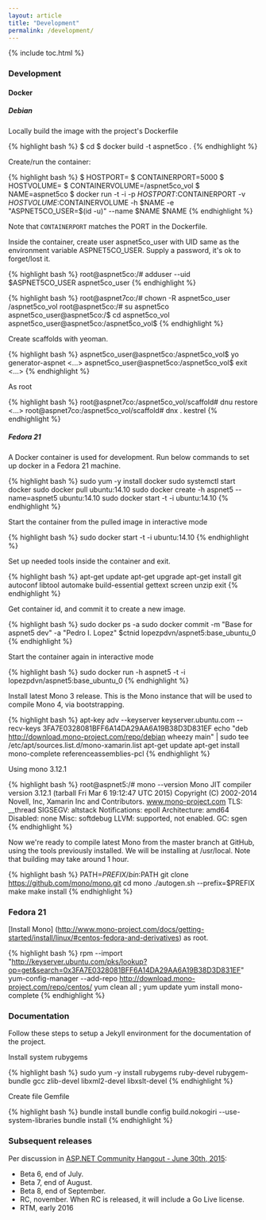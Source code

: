 ```yaml
---
layout: article
title: "Development"
permalink: /development/
---
```


{% include toc.html %}

### Development

#### Docker

##### Debian

Locally build the image with the project's Dockerfile

{% highlight bash %}
$ cd <aspnet5co project dir>
$ docker build -t aspnet5co .
{% endhighlight %}

Create/run the container:

{% highlight bash %}
$ HOSTPORT=<X>
$ CONTAINERPORT=5000
$ HOSTVOLUME=<Y>
$ CONTAINERVOLUME=/aspnet5co_vol
$ NAME=aspnet5co
$ docker run -t -i -p $HOSTPORT:$CONTAINERPORT -v $HOSTVOLUME:$CONTAINERVOLUME -h $NAME -e "ASPNET5CO_USER=$(id -u)" --name $NAME $NAME
{% endhighlight %}

Note that `CONTAINERPORT` matches the PORT in the Dockerfile.

Inside the container, create user aspnet5co_user with UID same as the
environment variable ASPNET5CO_USER. Supply a password, it's ok to forget/lost
it.

{% highlight bash %}
root@aspnet5co:/# adduser --uid $ASPNET5CO_USER aspnet5co_user
{% endhighlight %}

{% highlight bash %}
root@aspnet7co:/# chown -R aspnet5co_user /aspnet5co_vol
root@aspnet5co:/# su aspnet5co
aspnet5co_user@aspnet5co:/$ cd aspnet5co_vol
aspnet5co_user@aspnet5co:/aspnet5co_vol$
{% endhighlight %}

Create scaffolds with yeoman.

{% highlight bash %}
aspnet5co_user@aspnet5co:/aspnet5co_vol$ yo generator-aspnet
<...>
aspnet5co_user@aspnet5co:/aspnet5co_vol$ exit
<...>
{% endhighlight %}

As root

{% highlight bash %}
root@aspnet7co:/aspnet5co_vol/scaffold# dnu restore
<...>
root@aspnet7co:/aspnet5co_vol/scaffold# dnx . kestrel
{% endhighlight %}

##### Fedora 21

A Docker container is used for development. Run below commands to set up docker in a Fedora 21 machine.

{% highlight bash %}
sudo yum -y install docker
sudo systemctl start docker
sudo docker pull ubuntu:14.10
sudo docker create -h aspnet5 --name=aspnet5 ubuntu:14.10
sudo docker start -t -i ubuntu:14.10
{% endhighlight %}

Start the container from the pulled image in interactive mode

{% highlight bash %}
sudo docker start -t -i ubuntu:14.10
{% endhighlight %}

Set up needed tools inside the container and exit.

{% highlight bash %}
apt-get update
apt-get upgrade
apt-get install git autoconf libtool automake build-essential gettext screen unzip
exit
{% endhighlight %}

Get container id, and commit it to create a new image.

{% highlight bash %}
sudo docker ps -a
sudo docker commit -m "Base for aspnet5 dev" -a "Pedro I. Lopez" $ctnid lopezpdvn/aspnet5:base_ubuntu_0
{% endhighlight %}

Start the container again in interactive mode

{% highlight bash %}
sudo docker run -h aspnet5 -t -i lopezpdvn/aspnet5:base_ubuntu_0
{% endhighlight %}

Install latest Mono 3 release. This is the Mono instance that will be used to compile Mono 4, via bootstrapping.

{% highlight bash %}
apt-key adv --keyserver keyserver.ubuntu.com --recv-keys 3FA7E0328081BFF6A14DA29AA6A19B38D3D831EF
echo "deb http://download.mono-project.com/repo/debian wheezy main" | sudo tee /etc/apt/sources.list.d/mono-xamarin.list
apt-get update
apt-get install mono-complete referenceassemblies-pcl
{% endhighlight %}

Using mono 3.12.1

{% highlight bash %}
root@aspnet5:/# mono --version
Mono JIT compiler version 3.12.1 (tarball Fri Mar  6 19:12:47 UTC 2015)
Copyright (C) 2002-2014 Novell, Inc, Xamarin Inc and Contributors.
www.mono-project.com
        TLS:           __thread
        SIGSEGV:       altstack
        Notifications: epoll
        Architecture:  amd64
        Disabled:      none
        Misc:          softdebug
        LLVM:          supported, not enabled.
        GC:            sgen
{% endhighlight %}

Now we're ready to compile latest Mono from the master branch at GitHub, using the tools previously installed. We will be installing at /usr/local. Note that building may take around 1 hour.

{% highlight bash %}
PATH=$PREFIX/bin:$PATH
git clone https://github.com/mono/mono.git
cd mono
./autogen.sh --prefix=$PREFIX
make
make install
{% endhighlight %}

### Fedora 21

[Install Mono]
(http://www.mono-project.com/docs/getting-started/install/linux/#centos-fedora-and-derivatives)
as root.

{% highlight bash %}
rpm --import "http://keyserver.ubuntu.com/pks/lookup?op=get&search=0x3FA7E0328081BFF6A14DA29AA6A19B38D3D831EF"
yum-config-manager --add-repo http://download.mono-project.com/repo/centos/
yum clean all ; yum update
yum install mono-complete
{% endhighlight %}

### Documentation

Follow these steps to setup a Jekyll environment for the documentation of the project.

Install system rubygems

{% highlight bash %}
sudo yum -y install rubygems ruby-devel rubygem-bundle gcc
zlib-devel libxml2-devel libxslt-devel
{% endhighlight %}

Create file Gemfile

{% highlight bash %}
bundle install
bundle config build.nokogiri --use-system-libraries
bundle install
{% endhighlight %}

### Subsequent releases

Per discussion in [ASP.NET Community Hangout - June 30th,
2015](https://www.youtube.com/watch?v=vqTGJGy3D9s&t=12m53s):

- Beta 6, end of July.
- Beta 7, end of August.
- Beta 8, end of September.
- RC, november. When RC is released, it will include a Go Live license.
- RTM, early 2016

